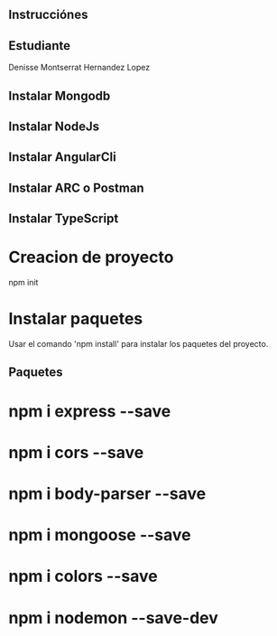 ## Instrucciónes

## Estudiante
Denisse Montserrat Hernandez Lopez


## Instalar Mongodb
## Instalar NodeJs
## Instalar AngularCli
## Instalar ARC o Postman
## Instalar TypeScript

# Creacion de proyecto
npm init

# Instalar paquetes
Usar el comando 'npm install' para instalar los paquetes del proyecto.

## Paquetes

# npm i express --save
# npm i cors --save
# npm i body-parser --save
# npm i mongoose --save
# npm i colors --save
# npm i nodemon --save-dev